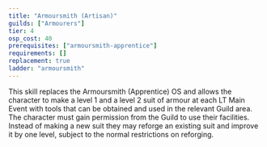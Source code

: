 ```yaml
---
title: "Armoursmith (Artisan)"
guilds: ["Armourers"]
tier: 4
osp_cost: 40
prerequisites: ["armoursmith-apprentice"]
requirements: []
replacement: true
ladder: "armoursmith"
---
```

This skill replaces the Armoursmith (Apprentice) OS and allows the character to make a level 1 and a level 2 suit of armour at each LT Main Event with tools that can be obtained and used in the relevant Guild area.  The character must gain permission from the Guild to use their facilities. Instead of making a new suit they may reforge an existing suit and improve it by one level, subject to the normal restrictions on reforging.